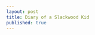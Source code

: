 ```yaml
---
layout: post
title: Diary of a Slackwood Kid
published: true
---
```


<link rel='stylesheet' href='//cameratag.com/static/13/cameratag.css'></link>
